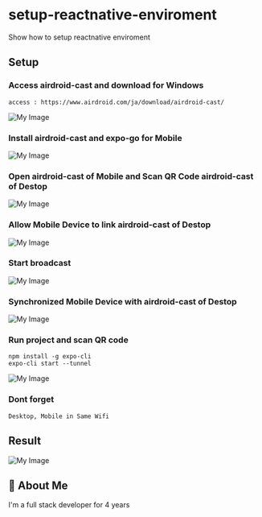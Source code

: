 # setup-reactnative-enviroment

Show how to setup reactnative enviroment

## Setup

### Access airdroid-cast and download for Windows

```
access : https://www.airdroid.com/ja/download/airdroid-cast/
```
![My Image](./picture/airdroidWindows.png)

### Install airdroid-cast and expo-go for Mobile

![My Image](./picture/airdroidexpo.png)

### Open airdroid-cast of Mobile and Scan QR Code airdroid-cast of Destop

![My Image](./picture/scanQRdesktop.png)

### Allow Mobile Device to link airdroid-cast of Destop

![My Image](./picture/allowconnect.png)

### Start broadcast

![My Image](./picture/broadcast.png)

### Synchronized Mobile Device with airdroid-cast of Destop

![My Image](./picture/synchronized.png)

### Run project and scan QR code

```
npm install -g expo-cli
expo-cli start --tunnel
```

![My Image](./picture/runandscan.png)

### Dont forget 

```
Desktop, Mobile in Same Wifi
```


## Result

![My Image](./picture/result.png)

## 🚀 About Me

I'm a full stack developer for 4 years

